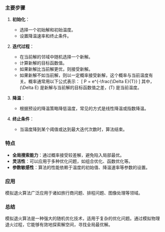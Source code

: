 
### 主要步骤

1. **初始化**：
   - 选择一个初始解和初始温度。
   - 设置降温速率和终止条件。

2. **迭代过程**：
   - 在当前解的邻域中随机选择一个新解。
   - 计算新解的目标函数值。
   - 如果新解比当前解更优，则接受新解。
   - 如果新解不如当前解，则以一定概率接受新解，这个概率与当前温度有关。概率通常用以下公式表示：
     \[
     P = e^{-\frac{\Delta E}{T}}
     \]
     其中，\(\Delta E\) 是新解与当前解的目标函数值之差，\(T\) 是当前温度。

3. **降温**：
   - 根据预设的降温策略降低温度，常见的方式是线性降温或指数降温。

4. **终止条件**：
   - 当温度降到某个阈值或达到最大迭代次数时，算法结束。

### 特点

- **全局搜索能力**：通过概率接受较差解，避免陷入局部最优。
- **灵活性**：可以应用于多种优化问题，如组合优化、函数优化等。
- **参数敏感性**：算法的性能依赖于温度的初始值、降温速率等参数的设置。

### 应用

模拟退火算法广泛应用于诸如旅行商问题、排程问题、图像处理等领域。

### 总结

模拟退火算法是一种强大的随机优化技术，适用于复杂的优化问题。通过模拟物理退火过程，它能够有效地探索解空间，寻找全局最优解。

